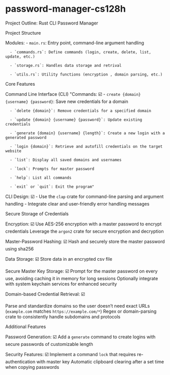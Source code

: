 # password-manager-cs128h

Project Outline: Rust CLI Password Manager

Project Structure

Modules:
      - `main.rs`: Entry point, command-line argument handling
      
      - `commands.rs`: Define commands (login, create, delete, list, update, etc.)
      
      - `storage.rs`: Handles data storage and retrival
      
      - `utils.rs`: Utility functions (encryption , domain parsing, etc.)

Core Features

Command Line Interface (CLI)
"Commands: ☑️
      - `create {domain} {username} {password}`: Save new credentials for a domain
      
      - `delete {domain}`: Remove credentials for a specified domain
      
      - `update {domain} {username} {password}`: Update existing credentials
      
      - `generate {domain} {username} {length}`: Create a new login with a generated password
      
      - `login {domain}`: Retrieve and autofill credentials on the target website
      
      - `list`: Display all saved domains and usernames
      
      - `lock`: Prompts for master password
      
      - `help`: List all commands 
      
      - `exit` or `quit`: Exit the program"

CLI Design: ☑️
      - Use the `clap` crate for command-line parsing and argument handling
      - Integrate clear and user-friendly error handling messages

Secure Storage of Credentials

Encryption: ☑️
Use AES-256 encryption with a master password to encrypt credentials
Leverage the `argon2` crate for secure encryption and decryption

Master-Password Hashing: ☑️
Hash and securely store the master password using sha256

Data Storage: ☑️
Store data in an encrypted csv file

Secure Master Key Storage: ☑️
Prompt for the master password on every use, avoiding caching it in memory for long sessions
Optionally integrate with system keychain services for enhanced security

Domain-based Credential Retrieval: ☑️

Parse and standardize domains so the user doesn’t need exact URLs (`example.com` matches `https://example.com/*`)
Regex or domain-parsing crate to consistently handle subdomains and protocols

Additional Features

Password Generation: ☑️
Add a `generate` command to create logins with secure passwords of customizable length
 
Security Features: ☑️
Implement a command `lock` that requires re-authentication with master key
Automatic clipboard clearing after a set time when copying passwords
